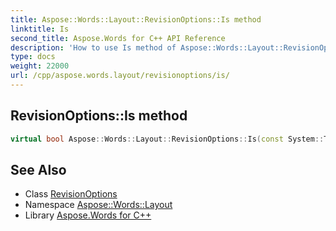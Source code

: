 ```yaml
---
title: Aspose::Words::Layout::RevisionOptions::Is method
linktitle: Is
second_title: Aspose.Words for C++ API Reference
description: 'How to use Is method of Aspose::Words::Layout::RevisionOptions class in C++.'
type: docs
weight: 22000
url: /cpp/aspose.words.layout/revisionoptions/is/
---
```

## RevisionOptions::Is method




```cpp
virtual bool Aspose::Words::Layout::RevisionOptions::Is(const System::TypeInfo &target) const override
```

## See Also

* Class [RevisionOptions](../)
* Namespace [Aspose::Words::Layout](../../)
* Library [Aspose.Words for C++](../../../)
